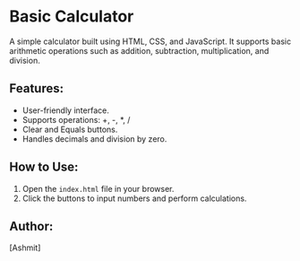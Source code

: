 # Basic Calculator

A simple calculator built using HTML, CSS, and JavaScript. It supports basic arithmetic operations such as addition, subtraction, multiplication, and division.

## Features:
- User-friendly interface.
- Supports operations: +, -, *, /
- Clear and Equals buttons.
- Handles decimals and division by zero.

## How to Use:
1. Open the `index.html` file in your browser.
2. Click the buttons to input numbers and perform calculations.


## Author:
[Ashmit]
